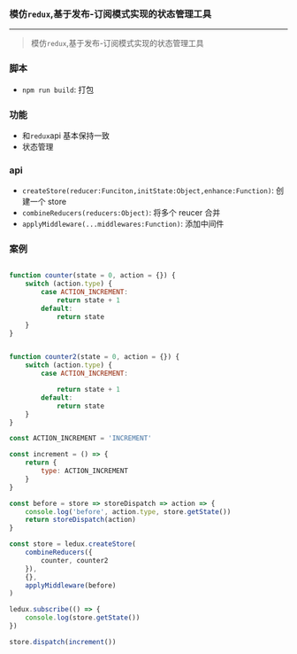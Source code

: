 ### 模仿`redux`,基于发布-订阅模式实现的状态管理工具
---
> 模仿`redux`,基于发布-订阅模式实现的状态管理工具

### 脚本
- `npm run build`: 打包

### 功能
- 和`redux`api 基本保持一致
- 状态管理

### api
- `createStore(reducer:Funciton,initState:Object,enhance:Function)`: 创建一个 store
- `combineReducers(reducers:Object)`: 将多个 reucer 合并
- `applyMiddleware(...middlewares:Function)`: 添加中间件

### 案例
```javascript

function counter(state = 0, action = {}) {
    switch (action.type) {
        case ACTION_INCREMENT:
            return state + 1
        default:
            return state
    }
}


function counter2(state = 0, action = {}) {
    switch (action.type) {
        case ACTION_INCREMENT:

            return state + 1
        default:
            return state
    }
}

const ACTION_INCREMENT = 'INCREMENT'

const increment = () => {
    return {
        type: ACTION_INCREMENT
    }
}

const before = store => storeDispatch => action => {
    console.log('before', action.type, store.getState())
    return storeDispatch(action)
}

const store = ledux.createStore(
    combineReducers({
        counter, counter2
    }),
    {},
    applyMiddleware(before)
)

ledux.subscribe(() => {
    console.log(store.getState())
})

store.dispatch(increment())


```